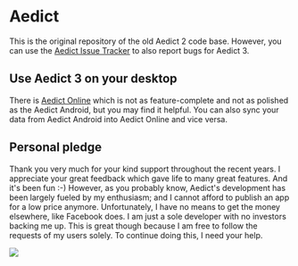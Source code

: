 # Aedict

This is the original repository of the old Aedict 2 code base. However,
you can use the [Aedict Issue Tracker](https://github.com/mvysny/aedict/issues) to also report bugs for Aedict 3.

## Use Aedict 3 on your desktop

There is [Aedict Online](https://www.aedict-online.eu) which is not as feature-complete and not as polished as the Aedict Android,
but you may find it helpful. You can also sync your data from Aedict Android into Aedict Online and vice versa.

## Personal pledge

Thank you very much for your kind support throughout the recent years. I appreciate your great feedback which gave life to many great features. And it's been fun :-)
However, as you probably know, Aedict's development has been largely fueled by my enthusiasm; and I cannot afford to publish an app for a low price anymore. Unfortunately, I have no means to get the money elsewhere, like Facebook does. I am just a sole developer with no investors backing me up. This is great though because I am free to follow the requests of my users solely. To continue doing this, I need your help.

<a href="https://www.patreon.com/bePatron?u=2914375"><img src="http://www.aedict.eu/patreon.png"/></a>
